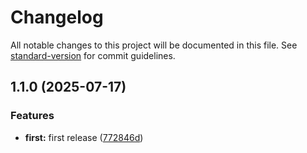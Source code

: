 # Changelog

All notable changes to this project will be documented in this file. See [standard-version](https://github.com/conventional-changelog/standard-version) for commit guidelines.

## 1.1.0 (2025-07-17)


### Features

* **first:** first release ([772846d](https://github.com/satyapatidar/sdk_release/commit/772846dec17f4cbf012472e232a4ad19b05e0e83))

